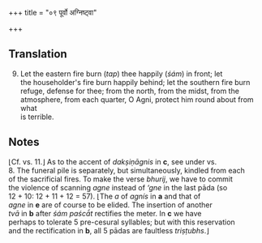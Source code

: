 +++
title = "०९ पूर्वो अग्निष्ट्वा"

+++
## Translation
9. Let the eastern fire burn (*tap*) thee happily (*śám*) in front; let  
the householder's fire burn happily behind; let the southern fire burn  
refuge, defense for thee; from the north, from the midst, from the  
atmosphere, from each quarter, O Agni, protect him round about from what  
is terrible.

## Notes
⌊Cf. vs. 11.⌋ As to the accent of *dakṣiṇāgnis* in **c**, see under vs.  
8. The funeral pile is separately, but simultaneously, kindled from each  
of the sacrificial fires. To make the verse *bhurij*, we have to commit  
the violence of scanning *agne* instead of *‘gne* in the last pāda (so  
12 + 10: 12 + 11 + 12 = 57). ⌊The *a* of *agnís* in **a** and that of  
*agne* in **e** are of course to be elided. The insertion of another  
*tvā* in **b** after *śám paścā́t* rectifies the meter. In **c** we have  
perhaps to tolerate 5 pre-cesural syllables; but with this reservation  
and the rectification in **b**, all 5 pādas are faultless *triṣṭubhs*.⌋
